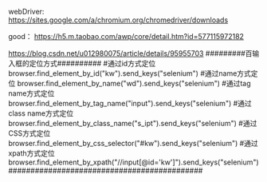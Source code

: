 webDriver:
https://sites.google.com/a/chromium.org/chromedriver/downloads

good：
https://h5.m.taobao.com/awp/core/detail.htm?id=577115972182

https://blog.csdn.net/u012980075/article/details/95955703
#########百输入框的定位方式##########
#通过id方式定位
browser.find_element_by_id("kw").send_keys("selenium")
#通过name方式定位
browser.find_element_by_name("wd").send_keys("selenium")
#通过tag name方式定位
browser.find_element_by_tag_name("input").send_keys("selenium")
#通过class name方式定位
browser.find_element_by_class_name("s_ipt").send_keys("selenium")
#通过CSS方式定位
browser.find_element_by_css_selector("#kw").send_keys("selenium")
#通过xpath方式定位
browser.find_element_by_xpath("//input[@id='kw']").send_keys("selenium")
############################################